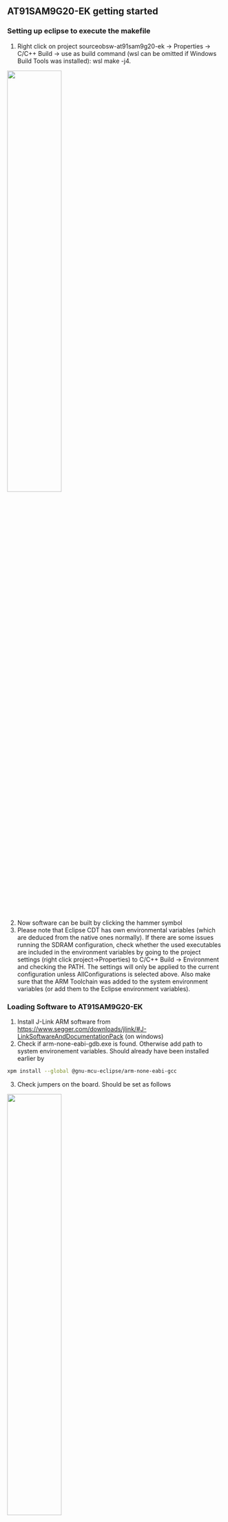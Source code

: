 ## <a id="top"></a> <a name="at91"></a> AT91SAM9G20-EK getting started

### Setting up eclipse to execute the makefile
1. Right click on project sourceobsw-at91sam9g20-ek &rarr; Properties &rarr; C/C++ Build &rarr; use as build command (wsl can be omitted if Windows Build Tools was installed): wsl make -j4. 
<img src="./readme_img/build_command.png" width="50%">

2. Now software can be built by clicking the hammer symbol
3. Please note that Eclipse CDT has own environmental variables (which are deduced from the native ones normally). If there are some issues running the SDRAM configuration, check whether the used executables are included in the environment variables by going to the project settings (right click project->Properties) to C/C++ Build -> Environment and checking the PATH. The settings will only be applied to the current configuration unless AllConfigurations is selected above. Also make sure that the ARM Toolchain was added to the system environment variables (or add them to the Eclipse environment variables).

### Loading Software to AT91SAM9G20-EK
1.	Install J-Link ARM software from https://www.segger.com/downloads/jlink/#J-LinkSoftwareAndDocumentationPack (on windows)
2. Check if arm-none-eabi-gdb.exe is found. Otherwise add path to system environement variables. Should already have been installed earlier by
````sh
xpm install --global @gnu-mcu-eclipse/arm-none-eabi-gcc
````
3. Check jumpers on the board. Should be set as follows

<img src="./readme_img/jumpers_at91sam9g20-ek.png" width="50%">

4.	Connect J-Link to USB port of host computer
5.	Connect J-Link to AT91SAM9G20-EK
6.	Power on AT91SAM9G20-EK
7. Execute make sdramCfg to configure the sdram. Can be done by creating a new target: Right click project &rarr; Build Targets &rarr; change build command to:<br />
wsl make -j4

<img src="./readme_img/build_target.png" width="50%">


### Start J-Link debugging session from Eclipse
1. Right click on project &rarr; Debug As &rarr; Debug Configurations...
2. In the shown menu right click GDB SEGGER J-Link Debugging &rarr; new
3. Insert in field "C/C++ Application" sourceobsw-at91sam9g20-ek-sdram.elf file (located in bin directory)
4. Set up the debugger as shown in the following pictures. It is important that the 
   path to the JLinkGDBServerCL.exe and the arm-none-eabi-gdb.exe are set corretly. 
   If the ARM Toolchain has and the J-Link Software folder have been added to the 
   system environment variables (which is recommended), it should be sufficient to only specify the .exe file without the full path.
5. Now, image can be written to the at91sam9g20-ek by clicking the "Debug"-button
6. Open up Eclipse Terminal/Arduino IDE/Puttty with baud rate 115200 to read debug output

#### Main

<img src="./readme_img/01_jlink_setup.png" width="70%">

#### Debugger

<img src="./readme_img/02_jlink_setup.png" width="70%">
<img src="./readme_img/03_jlink_setup.png" width="70%">

#### Startup

<img src="./readme_img/04_jlink_setup.png" width="70%">
<img src="./readme_img/05_jlink_setup.png" width="70%">
<br>

##  Setting up Eclipse environment for build targets
### Example environment

<a name="buildtargets"></a>
The Eclipse environment uses the previously mentioned build targets. 
Build targets can be created by right clicking on sourceobsw &rarr; Build Target &rarr; Create. 
Also make sure the toolchain is included like seen in the following picture by going to 
C/C++ Build &rarr; Settings, checking that the paths for the ARM Toolchain are set correctly 
and hitting Apply. This ensures that the Eclipse indexer finds standard libraries.
If this does not work, right click on sourceobsw &rarr; Properties &rarr; C/C++ General &rarr; Indexer and enable project specific settings. 
It is also recommended to use the active build configuration and rebuild the index on build configuration change.


<img src="./readme_img/eclipse/eclipse_example1.PNG" width="50%">
<br>

Example indexer settings:
<img src="./readme_img/eclipse/eclipse_indexer.PNG" width="50%">
<br>

### Example Build Configuration.

Please note that this is just an example and a display of how to use
Eclipse to make development as convenient as possible.
There is a distinction between build configurations and launch configurations in Eclipse.

1. Build configurations should be setup separately (e.g. one for release and one for debug build, target and used cores can be specified in the Behaviour tab), and built once. 
2. After that the built binary can be selected in the launch configuration. There are different launch configuration types provided by Eclipse, depending on whether the binary needs to be uploaded to an external development board or is simply executed on the host machine directly.
For the AT91 board, the SEGGER J-Link Debug Launch Configuration is used and has to be configured appropriately (see sections above).
3. After setting up the build configurations, building and debugging should be easy by only having to click the hammer or the bug icon.
4. A double click on the build targets in the left panel can also be used to execute the target for the current build configuration, which can be set in the top panel next to the cog.

<img src="./readme_img/eclipse/eclipse_example2.PNG" width="95%">
<img src="./readme_img/eclipse/eclipse_example3.PNG" width="60%">
<img src="./readme_img/eclipse/eclipse_example4.PNG" width="60%">
